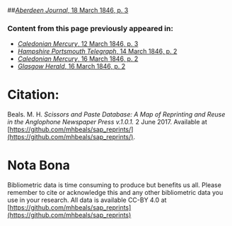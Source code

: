 ##[*Aberdeen Journal*, 18 March 1846, p. 3](https://mhbeals.github.io/sap_html/Aberdeen-Journal/Aberdeen-Journal-18-March-1846-p-3)

### Content from this page previously appeared in:
+ [*Caledonian Mercury*, 12 March 1846, p. 3](https://mhbeals.github.io/sap_html/Caledonian-Mercury/Caledonian-Mercury-12-March-1846-p-3)
+ [*Hampshire Portsmouth Telegraph*, 14 March 1846, p. 2](https://mhbeals.github.io/sap_html/Hampshire-Portsmouth-Telegraph/Hampshire-Portsmouth-Telegraph-14-March-1846-p-2)
+ [*Caledonian Mercury*, 16 March 1846, p. 2](https://mhbeals.github.io/sap_html/Caledonian-Mercury/Caledonian-Mercury-16-March-1846-p-2)
+ [*Glasgow Herald*, 16 March 1846, p. 2](https://mhbeals.github.io/sap_html/Glasgow-Herald/Glasgow-Herald-16-March-1846-p-2)
                    
# Citation: 

Beals. M. H. *Scissors and Paste Database: A Map of Reprinting and Reuse in the Anglophone Newspaper Press v.1.0.1.* 2 June 2017. Available at [https://github.com/mhbeals/sap_reprints/](https://github.com/mhbeals/sap_reprints/). 
                    
# Nota Bona

Bibliometric data is time consuming to produce but benefits us all. Please remember to cite or acknowledge this and any other bibliometric data you use in your research. All data is available CC-BY 4.0 at [https://github.com/mhbeals/sap_reprints](https://github.com/mhbeals/sap_reprints)
